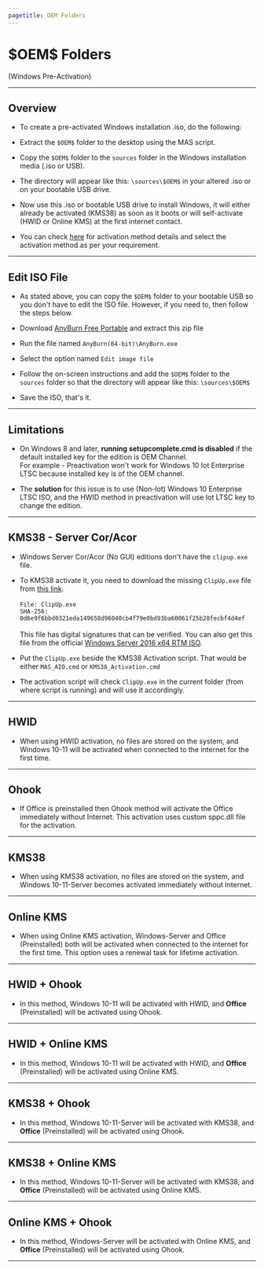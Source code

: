 ```yaml
---
pagetitle: OEM Folders
---
```


# \$OEM\$ Folders

(Windows Pre-Activation)

------------------------------------------------------------------------

## Overview

-   To create a pre-activated Windows installation .iso, do the following:

-   Extract the `$OEM$` folder to the desktop using the MAS script.

-   Copy the `$OEM$` folder to the `sources` folder in the Windows installation media (.iso or USB).

-   The directory will appear like this: `\sources\$OEM$` in your altered .iso or on your bootable USB drive.

-   Now use this .iso or bootable USB drive to install Windows, it will either already be activated (KMS38) as soon as it boots or will self-activate (HWID or Online KMS) at the first internet contact.

-   You can check [here](index.html) for activation method details and select the activation method as per your requirement.

------------------------------------------------------------------------

## Edit ISO File

-   As stated above, you can copy the `$OEM$` folder to your bootable USB so you don't have to edit the ISO file. However, if you need to, then follow the steps below.

-   Download [AnyBurn Free Portable](https://www.anyburn.com/anyburn.zip) and extract this zip file

-   Run the file named `AnyBurn(64-bit)\AnyBurn.exe`

-   Select the option named `Edit image file`

-   Follow the on-screen instructions and add the `$OEM$` folder to the `sources` folder so that the directory will appear like this: `\sources\$OEM$`

-   Save the ISO, that's it.

------------------------------------------------------------------------

## Limitations

-   On Windows 8 and later, **running setupcomplete.cmd is disabled** if the default installed key for the edition is OEM Channel.\
    For example - Preactivation won't work for Windows 10 Iot Enterprise LTSC because installed key is of the OEM channel.

-   The **solution** for this issue is to use (Non-Iot) Windows 10 Enterprise LTSC ISO, and the HWID method in preactivation will use Iot LTSC key to change the edition.

------------------------------------------------------------------------

## KMS38 - Server Cor/Acor

-   Windows Server Cor/Acor (No GUI) editions don't have the `clipup.exe` file.

-   To KMS38 activate it, you need to download the missing `ClipUp.exe` file from [this link](https://app.box.com/s/cwoxub9tqyowhnyva6ign6qnogb6vk0o).\
    \
    `File: ClipUp.exe`\
    `SHA-256: 0d6e9f6bbd0321eda149658d96040cb4f79e0bd93ba60061f25b28fecbf4d4ef`\
    \
    This file has digital signatures that can be verified. You can also get this file from the official [Windows Server 2016 x64 RTM ISO](https://download.microsoft.com/download/1/6/F/16FA20E6-4662-482A-920B-1A45CF5AAE3C/14393.0.160715-1616.RS1_RELEASE_SERVER_EVAL_X64FRE_EN-US.ISO).

-   Put the `ClipUp.exe` beside the KMS38 Activation script. That would be either `MAS_AIO.cmd` or `KMS38_Activation.cmd`

-   The activation script will check `ClipUp.exe` in the current folder (from where script is running) and will use it accordingly.

------------------------------------------------------------------------

## HWID

-   When using HWID activation, no files are stored on the system, and Windows 10-11 will be activated when connected to the internet for the first time.

------------------------------------------------------------------------

## Ohook

-   If Office is preinstalled then Ohook method will activate the Office immediately without Internet. This activation uses custom sppc.dll file for the activation.

------------------------------------------------------------------------

## KMS38

-   When using KMS38 activation, no files are stored on the system, and Windows 10-11-Server becomes activated immediately without Internet.

------------------------------------------------------------------------

## Online KMS

-   When using Online KMS activation, Windows-Server and Office (Preinstalled) both will be activated when connected to the internet for the first time. This option uses a renewal task for lifetime activation.

------------------------------------------------------------------------

## HWID + Ohook

-   In this method, Windows 10-11 will be activated with HWID, and **Office** (Preinstalled) will be activated using Ohook.

------------------------------------------------------------------------

## HWID + Online KMS

-   In this method, Windows 10-11 will be activated with HWID, and **Office** (Preinstalled) will be activated using Online KMS.

------------------------------------------------------------------------

## KMS38 + Ohook

-   In this method, Windows 10-11-Server will be activated with KMS38, and **Office** (Preinstalled) will be activated using Ohook.

------------------------------------------------------------------------

## KMS38 + Online KMS

-   In this method, Windows 10-11-Server will be activated with KMS38, and **Office** (Preinstalled) will be activated using Online KMS.

------------------------------------------------------------------------

## Online KMS + Ohook

-   In this method, Windows-Server will be activated with Online KMS, and **Office** (Preinstalled) will be activated using Ohook.

------------------------------------------------------------------------
